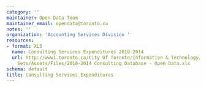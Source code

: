 ```yaml
---
category: ''
maintainer: Open Data Team
maintainer_email: opendata@toronto.ca
notes: ''
organization: 'Accounting Services Division '
resources:
- format: XLS
  name: Consulting Services Expenditures 2010-2014
  url: http://www1.toronto.ca/City Of Toronto/Information & Technology/Open Data/Data
    Sets/Assets/Files/2010-2014 Consulting Database - Open Data.xls
schema: default
title: Consulting Services Expenditures
---
```

